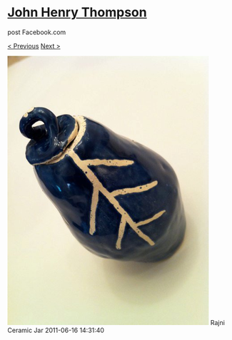 # [John Henry Thompson](../README.md)
post Facebook.com

[< Previous](2011-06-18-12.md) [Next >](2011-06-16-2.md)

[![](../media/2011-06-16/Table-Rajni-Ceramic-Jar.jpg)](../README.md)
Rajni Ceramic Jar
2011-06-16 14:31:40